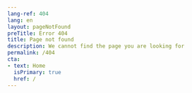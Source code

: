 ```yaml
---
lang-ref: 404
lang: en
layout: pageNotFound
preTitle: Error 404
title: Page not found
description: We cannot find the page you are looking for
permalink: /404
cta:
- text: Home
  isPrimary: true
  href: /
---
```

